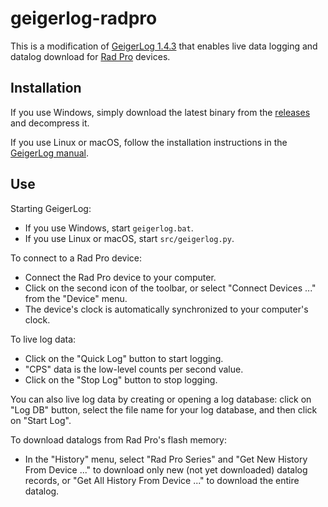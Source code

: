 # geigerlog-radpro

This is a modification of [GeigerLog 1.4.3](https://sourceforge.net/projects/geigerlog/) that enables live data logging and datalog download for [Rad Pro](https://github.com/Gissio/radpro) devices.

## Installation

If you use Windows, simply download the latest binary from the [releases](https://github.com/Gissio/geigerlog-radpro/releases) and decompress it.

If you use Linux or macOS, follow the installation instructions in the [GeigerLog manual](docs/GeigerLog-Manual-v1.4.1.pdf).

## Use

Starting GeigerLog:

* If you use Windows, start `geigerlog.bat`.
* If you use Linux or macOS, start `src/geigerlog.py`.

To connect to a Rad Pro device:

* Connect the Rad Pro device to your computer.
* Click on the second icon of the toolbar, or select "Connect Devices ..." from the "Device" menu.
* The device's clock is automatically synchronized to your computer's clock.

To live log data:

* Click on the "Quick Log" button to start logging.
* "CPS" data is the low-level counts per second value.
* Click on the "Stop Log" button to stop logging.

You can also live log data by creating or opening a log database: click on "Log DB" button, select the file name for your log database, and then click on "Start Log".

To download datalogs from Rad Pro's flash memory:

* In the "History" menu, select "Rad Pro Series" and "Get New History From Device ..." to download only new (not yet downloaded) datalog records, or "Get All History From Device ..." to download the entire datalog.
